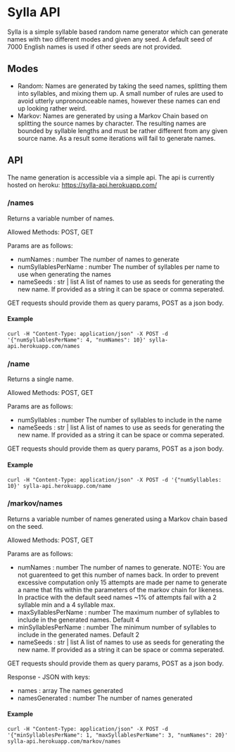 # Sylla API

Sylla is a simple syllable based random name generator which can generate names with two different modes and given any seed. A default seed of 7000 English names is used if other seeds are not provided.

## Modes

- Random: Names are generated by taking the seed names, splitting them into syllables, and mixing them up. A small number of rules are used to avoid utterly unpronounceable names, however these names can end up looking rather weird.
- Markov: Names are generated by using a Markov Chain based on splitting the source names by character. The resulting names are bounded by syllable lengths and must be rather different from any given source name. As a result some iterations will fail to generate names.

## API

The name generation is accessible via a simple api. The api is currently hosted on heroku: https://sylla-api.herokuapp.com/

### /names

Returns a variable number of names.

Allowed Methods: POST, GET

Params are as follows:
- numNames : number 
    The number of names to generate
- numSyllablesPerName : number
    The number of syllables per name to use when generating the names
- nameSeeds : str | list
    A list of names to use as seeds for generating the new name. If
    provided as a string it can be space or comma seperated.

GET requests should provide them as query params, POST as a json body.

#### Example

`curl -H "Content-Type: application/json" -X POST -d '{"numSyllablesPerName": 4, "numNames": 10}' sylla-api.herokuapp.com/names`

### /name

Returns a single name.

Allowed Methods: POST, GET

Params are as follows:
- numSyllables : number
    The number of syllables to include in the name
- nameSeeds : str | list
    A list of names to use as seeds for generating the new name. If
    provided as a string it can be space or comma seperated.

GET requests should provide them as query params, POST as a json body.

#### Example

`curl -H "Content-Type: application/json" -X POST -d '{"numSyllables: 10}' sylla-api.herokuapp.com/name`

### /markov/names

  Returns a variable number of names generated using a Markov chain based
  on the seed.

  Allowed Methods: POST, GET

  Params are as follows:
  - numNames : number
      The number of names to generate.
      NOTE: You are not guarenteed to get this number of names back. In order
      to prevent excessive computation only 15 attempts are made per name
      to generate a name that fits within the parameters of the markov
      chain for likeness. In practice with the default seed names ~1% of
      attempts fail with a 2 syllable min and a 4 syllable max.
  - maxSyllablesPerName : number
      The maximum number of syllables to include in the generated names.
      Default 4
  - minSyllablesPerName : number
      The minimum number of syllables to include in the generated names.
      Default 2
  - nameSeeds : str | list
      A list of names to use as seeds for generating the new name. If
      provided as a string it can be space or comma seperated.

  GET requests should provide them as query params, POST as a json body.

  Response - JSON with keys:
  - names : array
      The names generated
  - namesGenerated : number
      The number of names generated

#### Example

`curl -H "Content-Type: application/json" -X POST -d '{"minSyllablesPerName": 1, "maxSyllablesPerName": 3, "numNames": 20}' sylla-api.herokuapp.com/markov/names`
